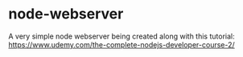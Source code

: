 # node-webserver
A very simple node webserver being created along with this tutorial: https://www.udemy.com/the-complete-nodejs-developer-course-2/
